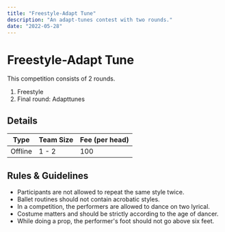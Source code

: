 ```yaml
---
title: "Freestyle-Adapt Tune"
description: "An adapt-tunes contest with two rounds."
date: "2022-05-28"
---
```


# Freestyle-Adapt Tune

This competition consists of 2 rounds.

1. Freestyle
2. Final round: Adapttunes

## Details

| Type    | Team Size | Fee (per head) |
| ------- | --------- | -------------- |
| Offline | 1 - 2     | 100            |

## Rules & Guidelines

-   Participants are not allowed to repeat the same style twice.
-   Ballet routines should not contain acrobatic styles.
-   In a competition, the performers are allowed to dance on two lyrical.
-   Costume matters and should be strictly according to the age of dancer.
-   While doing a prop, the performer's foot should not go above six feet.
